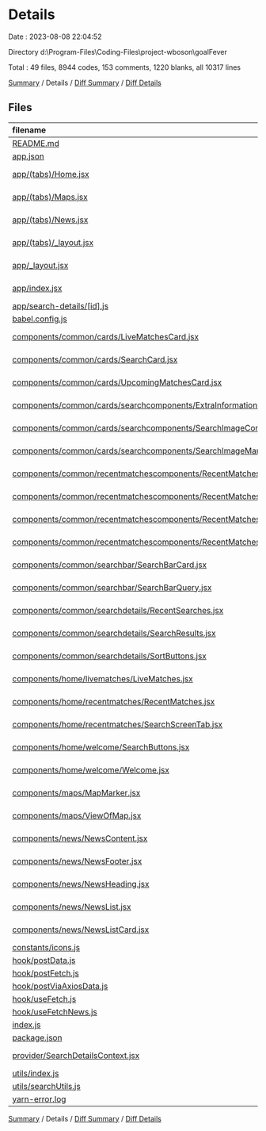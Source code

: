 # Details

Date : 2023-08-08 22:04:52

Directory d:\\Program-Files\\Coding-Files\\project-wboson\\goalFever

Total : 49 files,  8944 codes, 153 comments, 1220 blanks, all 10317 lines

[Summary](results.md) / Details / [Diff Summary](diff.md) / [Diff Details](diff-details.md)

## Files
| filename | language | code | comment | blank | total |
| :--- | :--- | ---: | ---: | ---: | ---: |
| [README.md](/README.md) | Markdown | 9 | 0 | 6 | 15 |
| [app.json](/app.json) | JSON | 10 | 0 | 1 | 11 |
| [app/(tabs)/Home.jsx](/app/(tabs)/Home.jsx) | JavaScript JSX | 29 | 23 | 6 | 58 |
| [app/(tabs)/Maps.jsx](/app/(tabs)/Maps.jsx) | JavaScript JSX | 11 | 0 | 3 | 14 |
| [app/(tabs)/News.jsx](/app/(tabs)/News.jsx) | JavaScript JSX | 23 | 8 | 4 | 35 |
| [app/(tabs)/_layout.jsx](/app/(tabs)/_layout.jsx) | JavaScript JSX | 26 | 0 | 3 | 29 |
| [app/_layout.jsx](/app/_layout.jsx) | JavaScript JSX | 30 | 0 | 6 | 36 |
| [app/index.jsx](/app/index.jsx) | JavaScript JSX | 6 | 1 | 3 | 10 |
| [app/search-details/[id].js](/app/search-details/%5Bid%5D.js) | JavaScript | 177 | 49 | 20 | 246 |
| [babel.config.js](/babel.config.js) | JavaScript | 11 | 0 | 1 | 12 |
| [components/common/cards/LiveMatchesCard.jsx](/components/common/cards/LiveMatchesCard.jsx) | JavaScript JSX | 163 | 0 | 4 | 167 |
| [components/common/cards/SearchCard.jsx](/components/common/cards/SearchCard.jsx) | JavaScript JSX | 179 | 2 | 6 | 187 |
| [components/common/cards/UpcomingMatchesCard.jsx](/components/common/cards/UpcomingMatchesCard.jsx) | JavaScript JSX | 184 | 15 | 4 | 203 |
| [components/common/cards/searchcomponents/ExtraInformationContainer.jsx](/components/common/cards/searchcomponents/ExtraInformationContainer.jsx) | JavaScript JSX | 119 | 1 | 4 | 124 |
| [components/common/cards/searchcomponents/SearchImageContainer.jsx](/components/common/cards/searchcomponents/SearchImageContainer.jsx) | JavaScript JSX | 25 | 0 | 4 | 29 |
| [components/common/cards/searchcomponents/SearchImageManagers.jsx](/components/common/cards/searchcomponents/SearchImageManagers.jsx) | JavaScript JSX | 18 | 0 | 3 | 21 |
| [components/common/recentmatchescomponents/RecentMatchesFilter.jsx](/components/common/recentmatchescomponents/RecentMatchesFilter.jsx) | JavaScript JSX | 81 | 0 | 5 | 86 |
| [components/common/recentmatchescomponents/RecentMatchesList.jsx](/components/common/recentmatchescomponents/RecentMatchesList.jsx) | JavaScript JSX | 37 | 3 | 6 | 46 |
| [components/common/recentmatchescomponents/RecentMatchesListContainer.jsx](/components/common/recentmatchescomponents/RecentMatchesListContainer.jsx) | JavaScript JSX | 35 | 1 | 5 | 41 |
| [components/common/recentmatchescomponents/RecentMatchesTitle.jsx](/components/common/recentmatchescomponents/RecentMatchesTitle.jsx) | JavaScript JSX | 37 | 3 | 4 | 44 |
| [components/common/searchbar/SearchBarCard.jsx](/components/common/searchbar/SearchBarCard.jsx) | JavaScript JSX | 58 | 1 | 5 | 64 |
| [components/common/searchbar/SearchBarQuery.jsx](/components/common/searchbar/SearchBarQuery.jsx) | JavaScript JSX | 97 | 4 | 4 | 105 |
| [components/common/searchdetails/RecentSearches.jsx](/components/common/searchdetails/RecentSearches.jsx) | JavaScript JSX | 42 | 0 | 3 | 45 |
| [components/common/searchdetails/SearchResults.jsx](/components/common/searchdetails/SearchResults.jsx) | JavaScript JSX | 30 | 0 | 3 | 33 |
| [components/common/searchdetails/SortButtons.jsx](/components/common/searchdetails/SortButtons.jsx) | JavaScript JSX | 64 | 0 | 4 | 68 |
| [components/home/livematches/LiveMatches.jsx](/components/home/livematches/LiveMatches.jsx) | JavaScript JSX | 75 | 5 | 9 | 89 |
| [components/home/recentmatches/RecentMatches.jsx](/components/home/recentmatches/RecentMatches.jsx) | JavaScript JSX | 13 | 2 | 3 | 18 |
| [components/home/recentmatches/SearchScreenTab.jsx](/components/home/recentmatches/SearchScreenTab.jsx) | JavaScript JSX | 28 | 1 | 7 | 36 |
| [components/home/welcome/SearchButtons.jsx](/components/home/welcome/SearchButtons.jsx) | JavaScript JSX | 92 | 0 | 5 | 97 |
| [components/home/welcome/Welcome.jsx](/components/home/welcome/Welcome.jsx) | JavaScript JSX | 96 | 3 | 10 | 109 |
| [components/maps/MapMarker.jsx](/components/maps/MapMarker.jsx) | JavaScript JSX | 13 | 0 | 3 | 16 |
| [components/maps/ViewOfMap.jsx](/components/maps/ViewOfMap.jsx) | JavaScript JSX | 48 | 15 | 7 | 70 |
| [components/news/NewsContent.jsx](/components/news/NewsContent.jsx) | JavaScript JSX | 12 | 4 | 3 | 19 |
| [components/news/NewsFooter.jsx](/components/news/NewsFooter.jsx) | JavaScript JSX | 44 | 0 | 4 | 48 |
| [components/news/NewsHeading.jsx](/components/news/NewsHeading.jsx) | JavaScript JSX | 32 | 2 | 4 | 38 |
| [components/news/NewsList.jsx](/components/news/NewsList.jsx) | JavaScript JSX | 22 | 3 | 3 | 28 |
| [components/news/NewsListCard.jsx](/components/news/NewsListCard.jsx) | JavaScript JSX | 117 | 0 | 3 | 120 |
| [constants/icons.js](/constants/icons.js) | JavaScript | 22 | 0 | 2 | 24 |
| [hook/postData.js](/hook/postData.js) | JavaScript | 32 | 0 | 4 | 36 |
| [hook/postFetch.js](/hook/postFetch.js) | JavaScript | 31 | 0 | 5 | 36 |
| [hook/postViaAxiosData.js](/hook/postViaAxiosData.js) | JavaScript | 19 | 0 | 4 | 23 |
| [hook/useFetch.js](/hook/useFetch.js) | JavaScript | 23 | 1 | 4 | 28 |
| [hook/useFetchNews.js](/hook/useFetchNews.js) | JavaScript | 23 | 1 | 4 | 28 |
| [index.js](/index.js) | JavaScript | 1 | 0 | 1 | 2 |
| [package.json](/package.json) | JSON | 51 | 0 | 1 | 52 |
| [provider/SearchDetailsContext.jsx](/provider/SearchDetailsContext.jsx) | JavaScript JSX | 11 | 0 | 5 | 16 |
| [utils/index.js](/utils/index.js) | JavaScript | 25 | 2 | 4 | 31 |
| [utils/searchUtils.js](/utils/searchUtils.js) | JavaScript | 18 | 3 | 3 | 24 |
| [yarn-error.log](/yarn-error.log) | log | 6,595 | 0 | 1,005 | 7,600 |

[Summary](results.md) / Details / [Diff Summary](diff.md) / [Diff Details](diff-details.md)